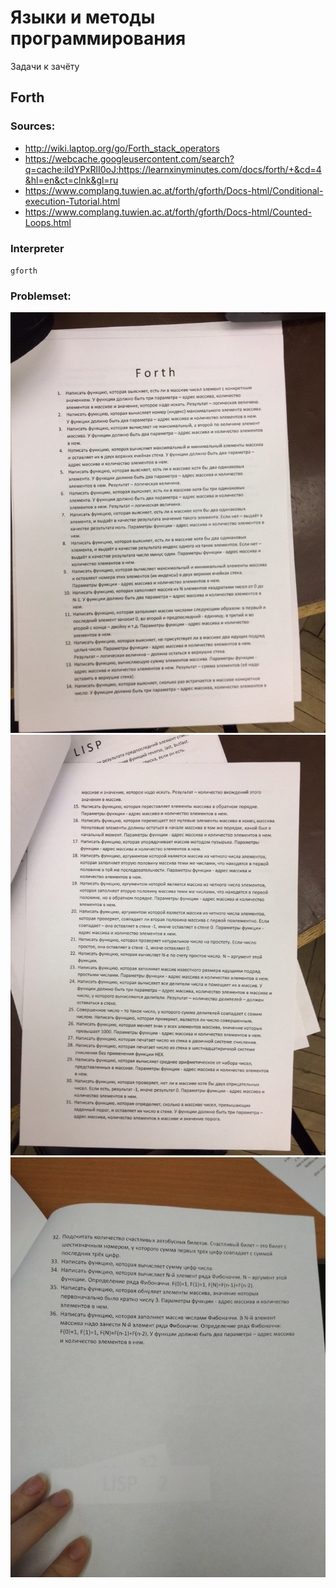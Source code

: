 # Языки и методы программирования

Задачи к зачёту

## Forth

### Sources:
- http://wiki.laptop.org/go/Forth_stack_operators
- https://webcache.googleusercontent.com/search?q=cache:ildYPxRlI0oJ:https://learnxinyminutes.com/docs/forth/+&cd=4&hl=en&ct=clnk&gl=ru
- https://www.complang.tuwien.ac.at/forth/gforth/Docs-html/Conditional-execution-Tutorial.html
- https://www.complang.tuwien.ac.at/forth/gforth/Docs-html/Counted-Loops.html

### Interpreter
`gforth`

### Problemset:
![forth-1.jpg][forth-1]
![forth-2.jpg][forth-2]
![forth-3.jpg][forth-3]

[forth-1]: ./problemset/FORTH-1.jpg
[forth-2]: ./problemset/FORTH-2.jpg
[forth-3]: ./problemset/FORTH-3.jpg
